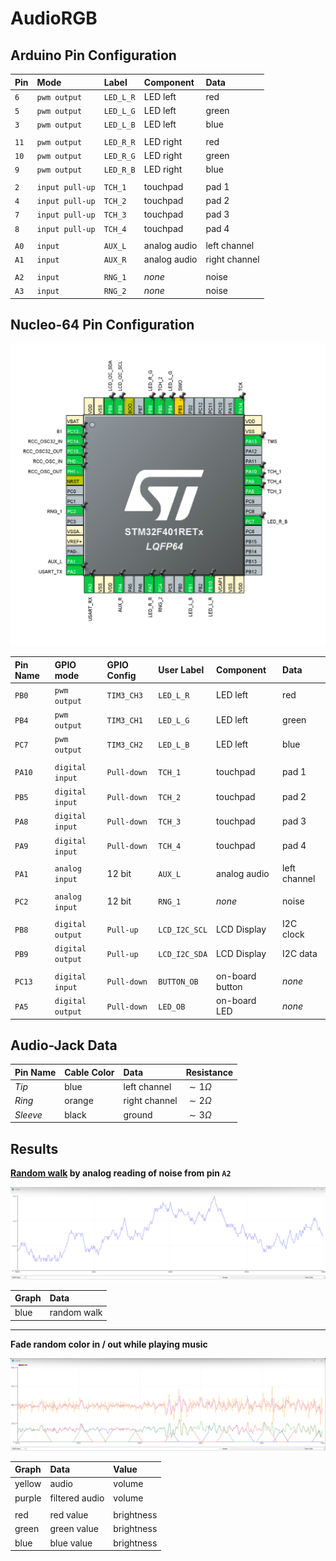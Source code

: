 
# AudioRGB

## Arduino Pin Configuration

| Pin  | Mode            | Label     | Component    | Data            |
| :--- | :-------------- | :-------- | :----------- | :-------------- |
| `6`  | `pwm output`    | `LED_L_R` | LED left     | red             |
| `5`  | `pwm output`    | `LED_L_G` | LED left     | green           |
| `3`  | `pwm output`    | `LED_L_B` | LED left     | blue            |
|      |                 |           |              |                 |
| `11` | `pwm output`    | `LED_R_R` | LED right    | red             |
| `10` | `pwm output`    | `LED_R_G` | LED right    | green           |
| `9`  | `pwm output`    | `LED_R_B` | LED right    | blue            |
|      |                 |           |              |                 |
| `2`  | `input pull-up` | `TCH_1`   | touchpad     | pad 1           |
| `4`  | `input pull-up` | `TCH_2`   | touchpad     | pad 2           |
| `7`  | `input pull-up` | `TCH_3`   | touchpad     | pad 3           |
| `8`  | `input pull-up` | `TCH_4`   | touchpad     | pad 4           |
|      |                 |           |              |                 |
| `A0` | `input`         | `AUX_L`   | analog audio | left channel    |
| `A1` | `input`         | `AUX_R`   | analog audio | right channel   |
|      |                 |           |              |                 |
| `A2` | `input`         | `RNG_1`   | *none*       | noise           |
| `A3` | `input`         | `RNG_2`   | *none*       | noise           |

## Nucleo-64 Pin Configuration

![](img/nucleo-64-pin-configuration.png)

| Pin Name | GPIO mode        | GPIO Config | User Label    | Component       | Data            |
| :------- | :--------------- | :---------- | :------------ | :-------------- | :-------------- |
| `PB0`    | `pwm output`     | `TIM3_CH3`  | `LED_L_R`     | LED left        | red             |
| `PB4`    | `pwm output`     | `TIM3_CH1`  | `LED_L_G`     | LED left        | green           |
| `PC7`    | `pwm output`     | `TIM3_CH2`  | `LED_L_B`     | LED left        | blue            |
|          |                  |             |               |                 |                 |
| `PA10`   | `digital input`  | `Pull-down` | `TCH_1`       | touchpad        | pad 1           |
| `PB5`    | `digital input`  | `Pull-down` | `TCH_2`       | touchpad        | pad 2           |
| `PA8`    | `digital input`  | `Pull-down` | `TCH_3`       | touchpad        | pad 3           |
| `PA9`    | `digital input`  | `Pull-down` | `TCH_4`       | touchpad        | pad 4           |
|          |                  |             |               |                 |                 |
| `PA1`    | `analog input`   | 12 bit      | `AUX_L`       | analog audio    | left channel    |
|          |                  |             |               |                 |                 |
| `PC2`    | `analog input`   | 12 bit      | `RNG_1`       | *none*          | noise           |
|          |                  |             |               |                 |                 |
| `PB8`    | `digital output` | `Pull-up`   | `LCD_I2C_SCL` | LCD Display     | I2C clock       |
| `PB9`    | `digital output` | `Pull-up`   | `LCD_I2C_SDA` | LCD Display     | I2C data        |
|          |                  |             |               |                 |                 |
| `PC13`   | `digital input`  | `Pull-down` | `BUTTON_OB`   | on-board button | *none*          |
| `PA5`    | `digital output` | `Pull-down` | `LED_OB`      | on-board LED    | *none*          |

## Audio-Jack Data

| Pin Name | Cable Color | Data          | Resistance    |
| :------- | :---------- | :------------ | :------------ |
| *Tip*    | blue        | left channel  | $\sim1\Omega$ |
| *Ring*   | orange      | right channel | $\sim2\Omega$ |
| *Sleeve* | black       | ground        | $\sim3\Omega$ |

## Results

**[Random walk](https://en.wikipedia.org/wiki/Random_walk) by analog reading of noise from pin `A2`**

![](img/random-walk-by-reading-analog-floating-bits.png)

| Graph | Data        |
| :---- | :---------- |
| blue  | random walk |

***

**Fade random color in / out while playing music**

![](img/fade-random-color-in-out.png)

| Graph  | Data           | Value      |
| :----- | :------------- | :--------- |
| yellow | audio          | volume     |
| purple | filtered audio | volume     |
|        |                |            |
| red    | red value      | brightness |
| green  | green value    | brightness |
| blue   | blue value     | brightness |
